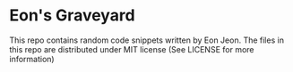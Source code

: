 
Eon's Graveyard
===============

This repo contains random code snippets written by Eon Jeon.
The files in this repo are distributed under MIT license (See LICENSE for more information)

